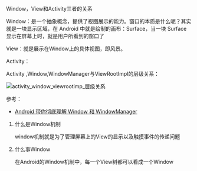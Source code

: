 Window，View和Activity三者的关系

Window：是一个抽象概念，提供了视图展示的能力。窗口的本质是什么呢？其实就是一块显示区域，在 Android 中就是绘制的画布：Surface，当一块 Surface 显示在屏幕上时，就是用户所看到的窗口了

View：就是展示在Window上的具体视图，即风景。

Activity：



Activity ,Window,WindowManager与ViewRootImpl的层级关系：



![activity_window_viewrootimp_层级关系](https://gitee.com/meiSThub/BlogImage/raw/master/2022/activity_window_viewrootimp_层级关系.png)

参考：

*  [Android 带你彻底理解 Window 和 WindowManager](https://www.cnblogs.com/Alex80/p/12989616.html)



1. 什么是Window机制

   window机制就是为了管理屏幕上的View的显示以及触摸事件的传递问题

2. 什么事Window

   在Android的Window机制中，每一个View树都可以看成一个Window

